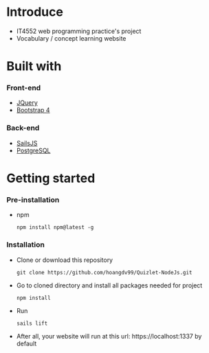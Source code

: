 # Introduce
- IT4552 web programming practice's project
- Vocabulary / concept learning website

# Built with
### Front-end
- [JQuery](https://jquery.com/)
- [Bootstrap 4](https://getbootstrap.com/)
### Back-end
- [SailsJS](https://sailsjs.com/)
- [PostgreSQL](https://www.postgresql.org/)
# Getting started
### Pre-installation
- npm
    ```
    npm install npm@latest -g
    ```
### Installation
- Clone or download this repository
    ```
    git clone https://github.com/hoangdv99/Quizlet-NodeJs.git
    ```
- Go to cloned directory and install all packages needed for project
    ```
    npm install
    ```

- Run
     ```
    sails lift
    ```
- After all, your website will run at this url: https://localhost:1337 by default
